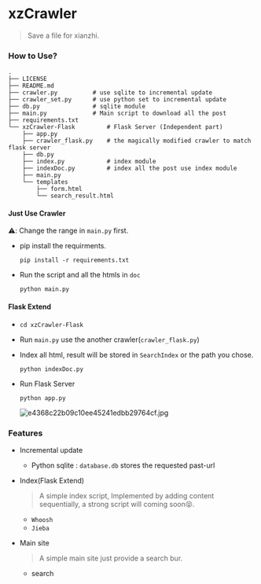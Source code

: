 # xzCrawler

> Save a file for xianzhi. 

### How to Use?

```
.
├── LICENSE
├── README.md
├── crawler.py          # use sqlite to incremental update
├── crawler_set.py      # use python set to incremental update
├── db.py               # sqlite module
├── main.py             # Main script to download all the post
├── requirements.txt
└── xzCrawler-Flask         # Flask Server (Independent part)
    ├── app.py
    ├── crawler_flask.py    # the magically modified crawler to match flask server
    ├── db.py
    ├── index.py            # index module
    ├── indexDoc.py         # index all the post use index module
    ├── main.py
    └── templates
        ├── form.html
        └── search_result.html
```

#### Just Use Crawler
⚠️: Change the range in `main.py` first.

- pip install the requirments.
    ```shell
    pip install -r requirements.txt
    ```
- Run the script and all the htmls in `doc`
    ```shell
    python main.py
    ```

#### Flask Extend

- `cd xzCrawler-Flask`

- Run `main.py` use the another crawler(`crawler_flask.py`)

- Index all html, result will be stored in `SearchIndex` or the path you chose.
    ```shell
    python indexDoc.py
    ```
    
- Run Flask Server

    ```shell
    python app.py
    ```

    ![e4368c22b09c10ee45241edbb29764cf.jpg](https://img.vaala.cloud/images/2021/04/09/e4368c22b09c10ee45241edbb29764cf.jpg)

### Features

- Incremental update
  
    - Python sqlite : `database.db` stores the requested past-url
    
- Index(Flask Extend)

    > A simple index script, Implemented by adding content sequentially, a strong script will coming soon😝.

    - `Whoosh`
    - `Jieba`

- Main site

    > A simple main site just provide a search bur.

    - search
